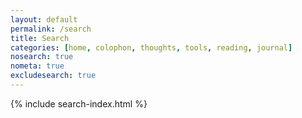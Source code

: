 ```yaml
---
layout: default
permalink: /search
title: Search
categories: [home, colophon, thoughts, tools, reading, journal]
nosearch: true
nometa: true
excludesearch: true
---
```

{% include search-index.html %}